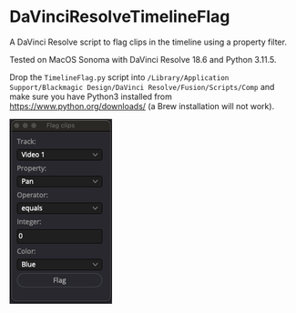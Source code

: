 # DaVinciResolveTimelineFlag
A DaVinci Resolve script to flag clips in the timeline using a property filter.

Tested on MacOS Sonoma with DaVinci Resolve 18.6 and Python 3.11.5.

Drop the `TimelineFlag.py` script into `/Library/Application Support/Blackmagic Design/DaVinci Resolve/Fusion/Scripts/Comp` and make sure you have Python3 installed from https://www.python.org/downloads/ (a Brew installation will not work).

![gui](gui.png "GUI")
